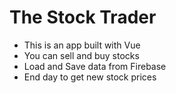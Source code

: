 # The Stock Trader

- This is an app built with Vue
- You can sell and buy stocks
- Load and Save data from Firebase
- End day to get new stock prices


